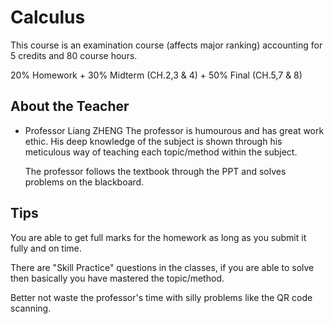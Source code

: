 # Calculus

This course is an examination course (affects major ranking) accounting for 5 credits and 80 course hours. 

20% Homework + 30% Midterm (CH.2,3 & 4) + 50% Final (CH.5,7 & 8)

## About the Teacher 
- Professor Liang ZHENG
  The professor is humourous and has great work ethic. His deep knowledge of the subject is shown through his meticulous way of teaching each topic/method within the subject. 

  The professor follows the textbook through the PPT and solves problems on the blackboard.

## Tips 
You are able to get full marks for the homework as long as you submit it fully and on time. 

There are "Skill Practice" questions in the classes, if you are able to solve then basically you have mastered the topic/method. 

Better not waste the professor's time with silly problems like the QR code scanning. 
